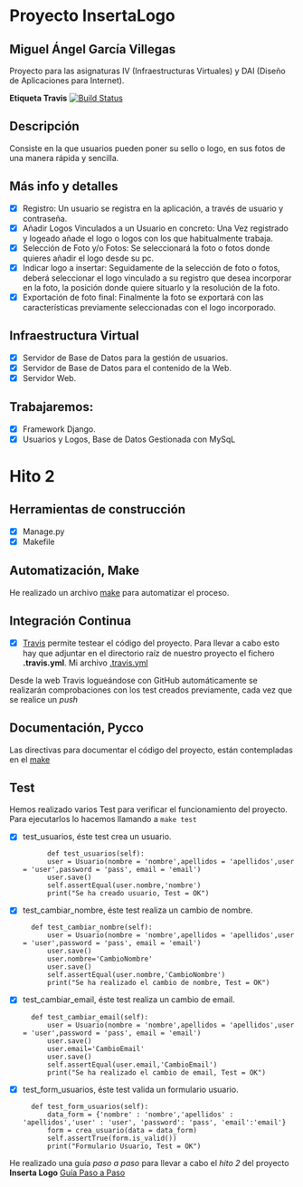 # Proyecto InsertaLogo
## Miguel Ángel García Villegas

Proyecto para las asignaturas IV (Infraestructuras Virtuales) y DAI (Diseño de Aplicaciones para Internet).

**Etiqueta Travis**
	[![Build Status](https://travis-ci.org/magvugr/InsertaLogo.svg?branch=master)](https://travis-ci.org/magvugr/InsertaLogo)

## Descripción

Consiste en la que usuarios pueden poner su sello o logo, en sus fotos de una manera rápida y sencilla.

## Más info y detalles
- [x]  Registro: Un usuario se registra en la aplicación, a través de usuario y contraseña.
- [x]  Añadir Logos Vinculados a un Usuario en concreto: Una Vez registrado y logeado añade el logo o logos con los que habitualmente trabaja.
- [x]  Selección de Foto y/o Fotos: Se seleccionará la foto o fotos donde quieres añadir el logo desde su pc.
- [x]  Indicar logo a insertar: Seguidamente de la selección de foto o fotos, deberá seleccionar el logo vinculado a su registro que desea incorporar en la foto, la posición donde quiere situarlo y la resolución de la foto.
- [x]  Exportación de foto final: Finalmente la foto se exportará con las características previamente seleccionadas con el logo incorporado.

## Infraestructura Virtual
- [x]  Servidor de Base de Datos para la gestión de usuarios.
- [x]  Servidor de Base de Datos para el contenido de la Web.
- [x]  Servidor Web.

## Trabajaremos:

- [x]  Framework Django.
- [x]  Usuarios y Logos, Base de Datos Gestionada con MySqL

# Hito 2

## Herramientas de construcción

- [x]  Manage.py
- [x]  Makefile

## Automatización, **Make**
He realizado un archivo [make](https://github.com/magvugr/InsertaLogo/blob/master/makefile) para automatizar el proceso.

## Integración Continua
- [x] [Travis](https://travis-ci.org/) permite testear el código del proyecto. Para llevar a cabo esto hay que adjuntar en el directorio raíz de nuestro proyecto el fichero **.travis.yml**. Mi archivo [.travis.yml](https://github.com/magvugr/InsertaLogo/blob/master/.travis.yml)

Desde la web Travis logueándose con GitHub automáticamente se realizarán comprobaciones con los test creados previamente, cada vez que se realice un *push*

## Documentación, **Pycco**
Las directivas para documentar el código del proyecto, están contempladas en el [make](https://github.com/magvugr/InsertaLogo/blob/master/makefile)

## Test

Hemos realizado varios Test para verificar el funcionamiento del proyecto. Para ejecutarlos lo hacemos llamando a ```make test```

- [x] test_usuarios, éste test crea un usuario.

			def test_usuarios(self):
			user = Usuario(nombre = 'nombre',apellidos = 'apellidos',user = 'user',password = 'pass', email = 'email')
			user.save()
			self.assertEqual(user.nombre,'nombre')
			print("Se ha creado usuario, Test = OK")

- [x] test_cambiar_nombre, éste test realiza un cambio de nombre.

		def test_cambiar_nombre(self):
			user = Usuario(nombre = 'nombre',apellidos = 'apellidos',user = 'user',password = 'pass', email = 'email')
			user.save()
			user.nombre='CambioNombre'
			user.save()
			self.assertEqual(user.nombre,'CambioNombre')
			print("Se ha realizado el cambio de nombre, Test = OK")

- [x] test_cambiar_email, éste test realiza un cambio de email.

		def test_cambiar_email(self):
			user = Usuario(nombre = 'nombre',apellidos = 'apellidos',user = 'user',password = 'pass', email = 'email')
			user.save()
			user.email='CambioEmail'
			user.save()
			self.assertEqual(user.email,'CambioEmail')
			print("Se ha realizado el cambio de email, Test = OK")

- [x] test_form_usuarios, éste test valida un formulario usuario.

		def test_form_usuarios(self):
			data_form = {'nombre' : 'nombre','apellidos' : 'apellidos','user' : 'user', 'password': 'pass', 'email':'email'}
			form = crea_usuario(data = data_form)
			self.assertTrue(form.is_valid())
			print("Formulario Usuario, Test = OK")


He realizado una guía *paso a paso* para llevar a cabo el *hito 2* del proyecto **Inserta Logo**
[Guía Paso a Paso](https://github.com/magvugr/InsertaLogo/blob/master/GuíaHito2.md)
